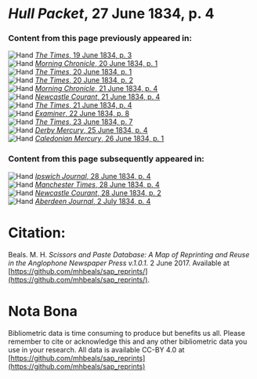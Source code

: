 # *Hull Packet*, 27 June 1834, p. 4  
  
### Content from this page previously appeared in:  
![Hand](http://scissorsandpaste.net/wp-content/uploads/2017/06/smallhandpointer.png) [*The Times*, 19 June 1834, p. 3](https://mhbeals.github.io/sap_html/The-Times/The-Times-19-June-1834-p-3)  
![Hand](http://scissorsandpaste.net/wp-content/uploads/2017/06/smallhandpointer.png) [*Morning Chronicle*, 20 June 1834, p. 1](https://mhbeals.github.io/sap_html/Morning-Chronicle/Morning-Chronicle-20-June-1834-p-1)  
![Hand](http://scissorsandpaste.net/wp-content/uploads/2017/06/smallhandpointer.png) [*The Times*, 20 June 1834, p. 1](https://mhbeals.github.io/sap_html/The-Times/The-Times-20-June-1834-p-1)  
![Hand](http://scissorsandpaste.net/wp-content/uploads/2017/06/smallhandpointer.png) [*The Times*, 20 June 1834, p. 2](https://mhbeals.github.io/sap_html/The-Times/The-Times-20-June-1834-p-2)  
![Hand](http://scissorsandpaste.net/wp-content/uploads/2017/06/smallhandpointer.png) [*Morning Chronicle*, 21 June 1834, p. 4](https://mhbeals.github.io/sap_html/Morning-Chronicle/Morning-Chronicle-21-June-1834-p-4)  
![Hand](http://scissorsandpaste.net/wp-content/uploads/2017/06/smallhandpointer.png) [*Newcastle Courant*, 21 June 1834, p. 4](https://mhbeals.github.io/sap_html/Newcastle-Courant/Newcastle-Courant-21-June-1834-p-4)  
![Hand](http://scissorsandpaste.net/wp-content/uploads/2017/06/smallhandpointer.png) [*The Times*, 21 June 1834, p. 4](https://mhbeals.github.io/sap_html/The-Times/The-Times-21-June-1834-p-4)  
![Hand](http://scissorsandpaste.net/wp-content/uploads/2017/06/smallhandpointer.png) [*Examiner*, 22 June 1834, p. 8](https://mhbeals.github.io/sap_html/Examiner/Examiner-22-June-1834-p-8)  
![Hand](http://scissorsandpaste.net/wp-content/uploads/2017/06/smallhandpointer.png) [*The Times*, 23 June 1834, p. 7](https://mhbeals.github.io/sap_html/The-Times/The-Times-23-June-1834-p-7)  
![Hand](http://scissorsandpaste.net/wp-content/uploads/2017/06/smallhandpointer.png) [*Derby Mercury*, 25 June 1834, p. 4](https://mhbeals.github.io/sap_html/Derby-Mercury/Derby-Mercury-25-June-1834-p-4)  
![Hand](http://scissorsandpaste.net/wp-content/uploads/2017/06/smallhandpointer.png) [*Caledonian Mercury*, 26 June 1834, p. 1](https://mhbeals.github.io/sap_html/Caledonian-Mercury/Caledonian-Mercury-26-June-1834-p-1)  
  
### Content from this page subsequently appeared in:  
![Hand](http://scissorsandpaste.net/wp-content/uploads/2017/06/smallhandpointer.png) [*Ipswich Journal*, 28 June 1834, p. 4](https://mhbeals.github.io/sap_html/Ipswich-Journal/Ipswich-Journal-28-June-1834-p-4)  
![Hand](http://scissorsandpaste.net/wp-content/uploads/2017/06/smallhandpointer.png) [*Manchester Times*, 28 June 1834, p. 4](https://mhbeals.github.io/sap_html/Manchester-Times/Manchester-Times-28-June-1834-p-4)  
![Hand](http://scissorsandpaste.net/wp-content/uploads/2017/06/smallhandpointer.png) [*Newcastle Courant*, 28 June 1834, p. 2](https://mhbeals.github.io/sap_html/Newcastle-Courant/Newcastle-Courant-28-June-1834-p-2)  
![Hand](http://scissorsandpaste.net/wp-content/uploads/2017/06/smallhandpointer.png) [*Aberdeen Journal*, 2 July 1834, p. 4](https://mhbeals.github.io/sap_html/Aberdeen-Journal/Aberdeen-Journal-2-July-1834-p-4)  


# Citation: 

Beals. M. H. *Scissors and Paste Database: A Map of Reprinting and Reuse in the Anglophone Newspaper Press v.1.0.1.* 2 June 2017. Available at [https://github.com/mhbeals/sap_reprints/](https://github.com/mhbeals/sap_reprints/). 

# Nota Bona

Bibliometric data is time consuming to produce but benefits us all. Please remember to cite or acknowledge this and any other bibliometric data you use in your research. All data is available CC-BY 4.0 at [https://github.com/mhbeals/sap_reprints](https://github.com/mhbeals/sap_reprints)